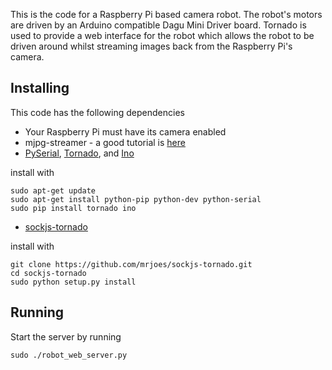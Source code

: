 This is the code for a Raspberry Pi based camera robot. The robot's motors are 
driven by an Arduino compatible Dagu Mini Driver board. Tornado is used to
provide a web interface for the robot which allows the robot to be driven
around whilst streaming images back from the Raspberry Pi's camera.

Installing
----------

This code has the following dependencies

* Your Raspberry Pi must have its camera enabled
* mjpg-streamer - a good tutorial is [here](http://blog.miguelgrinberg.com/post/how-to-build-and-run-mjpg-streamer-on-the-raspberry-pi)
* [PySerial](http://pyserial.sourceforge.net), [Tornado](http://www.tornadoweb.org), and [Ino](http://inotool.org/)

install with

    sudo apt-get update
    sudo apt-get install python-pip python-dev python-serial
    sudo pip install tornado ino
    
* [sockjs-tornado](https://github.com/mrjoes/sockjs-tornado) 

install with

    git clone https://github.com/mrjoes/sockjs-tornado.git
    cd sockjs-tornado
    sudo python setup.py install

    
Running
-------

Start the server by running


    sudo ./robot_web_server.py